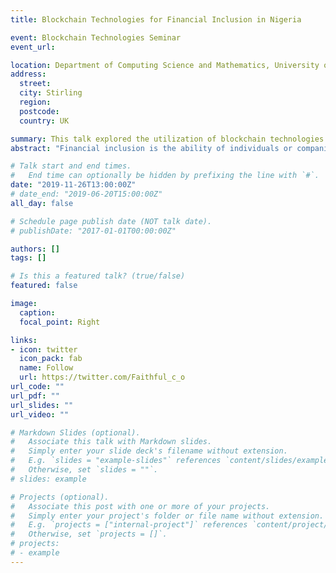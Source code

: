 ```yaml
---
title: Blockchain Technologies for Financial Inclusion in Nigeria

event: Blockchain Technologies Seminar
event_url: 

location: Department of Computing Science and Mathematics, University of Stirling
address:
  street: 
  city: Stirling
  region: 
  postcode: 
  country: UK

summary: This talk explored the utilization of blockchain technologies in achieving financial inclusion in Nigeria.
abstract: "Financial inclusion is the ability of individuals or companies to gain access to financial services at affordable and sustainable costs. It ensures that the financial products and services such as credit, insurance, payments, transactions and savings meets the needs of both businesses and individuals. The situation of the over two billion unbanked individuals in developing countries is one that calls for urgent and immediate sustainable solution. In Nigeria, according to the Lagos Business School LBS (2018) report, 136 out of the total 198 million Nigerians are financially excluded, that is about 68.7% of Nigerians. Blockchain technologies, through the utilization of an immutable ledger has the promise of being able to provide a trustworthy and more efficient system. The talk discussed the pertinent roles and applications of blockchain technologies for financial inclusion in Nigeria."

# Talk start and end times.
#   End time can optionally be hidden by prefixing the line with `#`.
date: "2019-11-26T13:00:00Z"
# date_end: "2019-06-20T15:00:00Z"
all_day: false

# Schedule page publish date (NOT talk date).
# publishDate: "2017-01-01T00:00:00Z"

authors: []
tags: []

# Is this a featured talk? (true/false)
featured: false

image:
  caption: 
  focal_point: Right

links:
- icon: twitter
  icon_pack: fab
  name: Follow
  url: https://twitter.com/Faithful_c_o
url_code: ""
url_pdf: ""
url_slides: ""
url_video: ""

# Markdown Slides (optional).
#   Associate this talk with Markdown slides.
#   Simply enter your slide deck's filename without extension.
#   E.g. `slides = "example-slides"` references `content/slides/example-slides.md`.
#   Otherwise, set `slides = ""`.
# slides: example

# Projects (optional).
#   Associate this post with one or more of your projects.
#   Simply enter your project's folder or file name without extension.
#   E.g. `projects = ["internal-project"]` references `content/project/deep-learning/index.md`.
#   Otherwise, set `projects = []`.
# projects:
# - example
---
```


